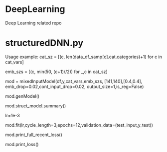 # DeepLearning
Deep Learning related repo

structuredDNN.py
==============
Usage example:
cat_sz = [(c, len(data_df_samp[c].cat.categories)+1) for c in cat_vars]

emb_szs = [(c, min(50, (c+1)//2)) for _,c in cat_sz]

mod = mixedInputModel(df,y,cat_vars,emb_szs, [141,140],[0.4,0.4],
                      emb_drop=0.02,cont_input_drop=0.02,
                      output_size=1,is_reg=False)
                      
mod.genModel()

mod.struct_model.summary()

lr=1e-3

mod.fit(lr,cycle_length=3,epochs=12,validation_data=(test_input,y_test))

mod.print_full_recent_loss()

mod.print_loss()


